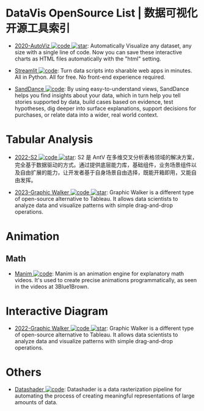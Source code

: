 # DataVis OpenSource List | 数据可视化开源工具索引

- [2020-AutoViz ![code](https://martrix-usa.oss-accelerate.aliyuncs.com/logo/code.svg) ![star](https://img.shields.io/github/stars/AutoViML/AutoViz)](https://github.com/AutoViML/AutoViz): Automatically Visualize any dataset, any size with a single line of code. Now you can save these interactive charts as HTML files automatically with the "html" setting.

- [Streamlit ![code](https://martrix-usa.oss-accelerate.aliyuncs.com/logo/code.svg)](https://www.streamlit.io/): Turn data scripts into sharable web apps in minutes. All in Python. All for free. No front-end experience required.

- [SandDance ![code](https://martrix-usa.oss-accelerate.aliyuncs.com/logo/code.svg)](https://sanddance.js.org/app/): By using easy-to-understand views, SandDance helps you find insights about your data, which in turn help you tell stories supported by data, build cases based on evidence, test hypotheses, dig deeper into surface explanations, support decisions for purchases, or relate data into a wider, real world context.

# Tabular Analysis

- [2022-S2 ![code](https://martrix-usa.oss-accelerate.aliyuncs.com/logo/code.svg) ![star](https://img.shields.io/github/stars/antvis/S2)](https://github.com/antvis/S2): S2 是 AntV 在多维交叉分析表格领域的解决方案，完全基于数据驱动的方式。通过提供底层能力库，基础组件，业务场景组件以及自由扩展的能力，让开发者基于自身场景自由选择，既能开箱即用，又能自由发挥。

- [2023-Graphic Walker ![code](https://martrix-usa.oss-accelerate.aliyuncs.com/logo/code.svg) ![star](https://img.shields.io/github/stars/Kanaries/graphic-walker)](https://github.com/Kanaries/graphic-walker): Graphic Walker is a different type of open-source alternative to Tableau. It allows data scientists to analyze data and visualize patterns with simple drag-and-drop operations.

# Animation

## Math

- [Manim ![code](https://martrix-usa.oss-accelerate.aliyuncs.com/logo/code.svg)](https://github.com/3b1b/manim): Manim is an animation engine for explanatory math videos. It's used to create precise animations programmatically, as seen in the videos at 3Blue1Brown.

# Interactive Diagram

- [2022-Graphic Walker ![code](https://martrix-usa.oss-accelerate.aliyuncs.com/logo/code.svg) ![star](https://img.shields.io/github/stars/Kanaries/graphic-walker)](https://github.com/Kanaries/graphic-walker): Graphic Walker is a different type of open-source alternative to Tableau. It allows data scientists to analyze data and visualize patterns with simple drag-and-drop operations.

# Others

- [Datashader ![code](https://martrix-usa.oss-accelerate.aliyuncs.com/logo/code.svg)](https://github.com/pyviz/datashader): Datashader is a data rasterization pipeline for automating the process of creating meaningful representations of large amounts of data.
